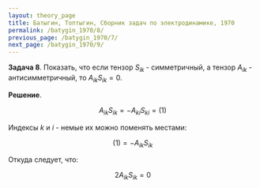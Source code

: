 ```yaml
---
layout: theory_page
title: Батыгин, Топтыгин, Сборник задач по электродинамике, 1970
permalink: /batygin_1970/8/
previous_page: /batygin_1970/7/
next_page: /batygin_1970/9/
---
```


**Задача 8**. Показать, что если тензор $S_{ik}$ - симметричный, а тензор $A_{ik}$ - антисимметричный, то $A_{ik} S_{ik} = 0$.

**Решение**. 

$$
A_{ik} S_{ik} = - A_{ki} S_{ki} = (1)
$$

Индексы $k$ и $i$ - немые их можно поменять местами:

$$
(1) = - A_{ik} S_{ik}
$$

Откуда следует, что:

$$
2 A_{ik} S_{ik} = 0
$$